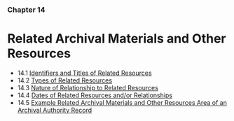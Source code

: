 ### Chapter 14

# Related Archival Materials and Other Resources

* 14.1   [Identifiers and Titles of Related Resources](01_identifiers_and_titles_of_related_resources.html)
* 14.2   [Types of Related Resources](02_types_of_related_resources.html)
* 14.3   [Nature of Relationship to Related Resources](03_nature_of_relationship_to_related_resources.html)
* 14.4   [Dates of Related Resources and/or Relationships](04_dates_of_related_resources_and_or_relationships.html)
* 14.5   [Example Related Archival Materials and Other Resources Area of an Archival Authority Record](05_example.html)


